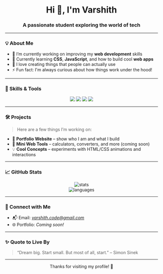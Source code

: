 <h1 align="center">Hi 👋, I'm Varshith</h1>
<h3 align="center">A passionate student exploring the world of tech</h3>

---

### 💡 About Me
- 🔭 I’m currently working on improving my **web development** skills  
- 🌱 Currently learning **CSS**, **JavaScript**, and how to build cool **web apps**  
- 🤖 I love creating things that people can actually use  
- ⚡ Fun fact: I'm always curious about how things work under the hood!

---

### 🧠 Skills & Tools

<p align="center">
  <img src="https://img.shields.io/badge/HTML5-E34F26?style=for-the-badge&logo=html5&logoColor=white" />
  <img src="https://img.shields.io/badge/CSS3-1572B6?style=for-the-badge&logo=css3&logoColor=white" />
  <img src="https://img.shields.io/badge/VSCode-0078d7?style=for-the-badge&logo=visual-studio-code&logoColor=white" />
   <a href="https://www.linkedin.com/in/varshith-dev/" target="_blank">
    <img src="https://img.shields.io/badge/LinkedIn-0A66C2?style=for-the-badge&logo=linkedin&logoColor=white" />
  </a>
</p>

---

### 🛠️ Projects

> Here are a few things I’m working on:

- 🧪 **Portfolio Website** – show who I am and what I build  
- 🔧 **Mini Web Tools** – calculators, converters, and more (coming soon)  
- 💡 **Cool Concepts** – experiments with HTML/CSS animations and interactions  

---

### 📈 GitHub Stats

<p align="center">
  <img src="https://github-readme-stats.vercel.app/api?username=varshith-dev&show_icons=true&theme=tokyonight" alt="stats" />
  <br>
  <img src="https://github-readme-stats.vercel.app/api/top-langs/?username=varshith-dev&layout=compact&theme=tokyonight" alt="languages" />
</p>

---

### 🔗 Connect with Me

- 📬 Email: *varshith.code@gmail.com*  
- 🌐 Portfolio: *Coming soon!*  

---

### ✨ Quote to Live By
> “Dream big. Start small. But most of all, start.” – Simon Sinek

---

<p align="center">Thanks for visiting my profile! 🚀</p>
